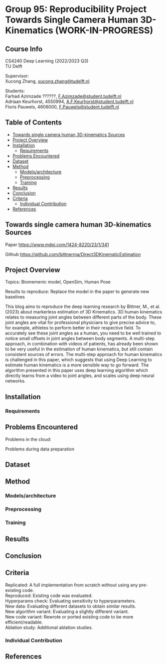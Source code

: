 # Group 95: Reproducibility Project Towards Single Camera Human 3D-Kinematics (WORK-IN-PROGRESS)

## Course Info

CS4240 Deep Learning (2022/2023 Q3)  
TU Delft

Supervisor:  
Xucong Zhang, xucong.zhang@tudelft.nl 

Students:  
Farhad Azimzade ??????, F.Azimzade@student.tudelft.nl  
Adriaan Keurhorst, 4550994, A.F.Keurhorst@student.tudelft.nl  
Floris Pauwels, 4606000, F.Pauwels@student.tudelft.nl


## Table of Contents

- [Towards single camera human 3D-kinematics Sources](#towards-single-camera-human-3d-kinematics-sources)
- [Project Overview](#project-overview)
- [Installation](#installation)
  * [Requirements](#requirements)
- [Problems Encountered](#problems-encountered)
- [Dataset](#dataset)
- [Method](#method)
  * [Models/architecture](#models-architecture)
  * [Preprocessing](#preprocessing)
  * [Training](#training)
- [Results](#results)
- [Conclusion](#conclusion)
- [Criteria](#criteria)
  * [Individual Contribution](#individual-contribution)
- [References](#references)

## Towards single camera human 3D-kinematics Sources
Paper
https://www.mdpi.com/1424-8220/23/1/341

Github
https://github.com/bittnerma/Direct3DKinematicEstimation



## Project Overview
Topics: Biomemenic model, OpenSim, Human Pose

Results to reproduce: Replace the model in the paper to generate new baselines

This blog aims to reproduce the deep learning research by Bittner, M., et al. (2023) about markerless estimation of 3D Kinematics. 3D human kinematics relates to measuring joint angles between different parts of the body. These joint angles are vital for professional physicians to give precise advice to, for example, athletes to perform better in their respective field. To accurately see these joint angles as a human, you need to be well trained to notice small offsets in joint angles between body segments. A multi-step approach, in combination with videos of patients, has already been shown to be very useful in the estimation of human kinematics, but still contain consistent sources of errors. The multi-step approach for human kinematics is challenged in this paper, which suggests that using Deep Learning to estimate human kinematics is a more sensible way to go forward.
The algorithm presented in this paper uses deep learning algorithm which directly learns from a video to joint angles, and scales using deep neural networks. 




## Installation
### Requirements

## Problems Encountered

Problems in the cloud:

Problems during data preparation

## Dataset

## Method
### Models/architecture
### Preprocessing
### Training

## Results

## Conclusion

## Criteria
Replicated: A full implementation from scratch without using any pre-existing code.  
Reproduced: Existing code was evaluated.  
Hyperparams check: Evaluating sensitivity to hyperparameters.  
New data: Evaluating different datasets to obtain similar results.  
New algorithm variant: Evaluating a slightly different variant.  
New code variant: Rewrote or ported existing code to be more efficient/readable.  
Ablation study: Additional ablation studies.  

### Individual Contribution

## References

